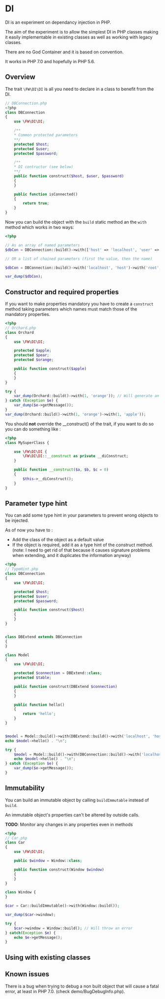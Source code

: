 # DI

DI is an experiment on dependancy injection in PHP.

The aim of the experiment is to allow the simplest DI in PHP classes making it easily implementable in existing classes
as well as working with legacy classes.

There are no God Container and it is based on convention.

It works in PHP 7.0 and hopefully in PHP 5.6.

## Overview

The trait `\FW\DI\DI` is all you need to declare in a class to benefit from the DI.

```php
// DBConnection.php
<?php
class DBConnection
{
    use \FW\DI\DI;

    /**
    * Common protected parameters
    **/
    protected $host;
    protected $user;
    protected $password;

    /**
    * DI contructor (see below)
    **/
    public function construct($host, $user, $password)
    {
    }

    public function isConnected()
    {
        return true;
    }
}
```

Now you can build the object with the `build` static method an the `with` method which works in two ways:

```php
<?php

// As an array of named parameters
$dbCon = DBConnection::build()->with(['host' => 'localhost', 'user' => 'root', 'password' => 'pwd']);

// OR a list of chained parameters (first the value, then the name)

$dbCon = DBConnection::build()->with('localhost', 'host')->with('root', 'user')->with('pwd', 'password');

var_dump($dbCon);
```

## Constructor and required properties

If you want to make properties mandatory you have to create a `construct` method taking parameters which names must match those of the mandatory properties.

```php
<?php
// Orchard.php
class Orchard
{
    use \FW\DI\DI;

    protected $apple;
    protected $pear;
    protected $orange;

    public function construct($apple)
    {
    }
}

try {
    var_dump(Orchard::build()->with(1, 'orange')); // Will generate an error since apple is a required property
} catch (Exception $e) {
    var_dump($e->getMessage());
}
var_dump(Orchard::build()->with(1, 'orange')->with(1, 'apple'));

```

You should **not** override the __construct() of the trait, if you want to do so you can do something like :

```php
<?php
class MySuperClass {

    use \FW\DI\DI {
        \FW\DI\DI::__construct as private __diConstruct;
    }

    public function __construct($a, $b, $c = 0)
    {
        $this->__diConstruct();
    }
}

```

## Parameter type hint

You can add some type hint in your parameters to prevent wrong objects to be injected.

As of now you have to :
* Add the class of the object as a default value
* If the object is required, add it as a type hint of the construct method. (note: I need to get rid of that because it causes signature problems when extending, and it duplicates the information anyway)

```php
<?php
// TypeHint.php
class DBConnection
{
    use \FW\DI\DI;

    protected $host;
    protected $user;
    protected $password;

    public function construct($host)
    {
    }
}


class DBExtend extends DBConnection
{
}

class Model
{
    use \FW\DI\DI;

    protected $connection = DBExtend::class;
    protected $table;

    public function construct(DBExtend $connection)
    {
    }

    public function hello()
    {
        return 'hello';
    }
}


$model = Model::build()->with(DBExtend::build()->with('localhost', 'host')); // it will automatically match the $connection parameter
echo $model->hello() . "\n";

try {
    $model = Model::build()->with(DBConnection::build()->with('localhost', 'host')); // This will fail
    echo $model->hello() . "\n";
} catch (Exception $e) {
    var_dump($e->getMessage());
}
```


## Immutability

You can build an immutable object by calling `buildImmutable` instead of `build`.

An immutable object's properties can't be altered by outside calls.

**TODO**: Monitor any changes in any properties even in methods

```php
<?php
// Car.php
class Car
{
    use \FW\DI\DI;

    public $window = Window::class;

    public function construct(Window $window)
    {
    }
}

class Window {
}

$car = Car::buildImmutable()->with(Window::build());

var_dump($car->window);

try {
    $car->window = Window::build(); // Will throw an error
} catch(Exception $e) {
    echo $e->getMessage();
}
```

## Using with existing classes

## Known issues

There is a bug when trying to debug a non built object that will cause a fatal error, at least in PHP 7.0. (check demo/BugDebugInfo.php).